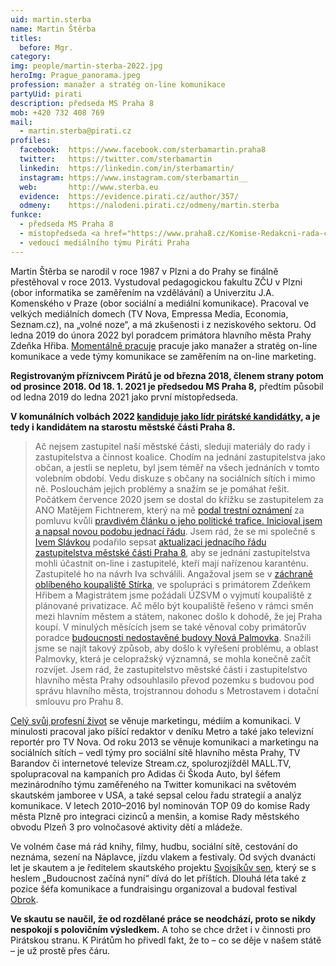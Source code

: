 ```yaml
---
uid: martin.sterba
name: Martin Štěrba
titles:
  before: Mgr.
category:
img: people/martin-sterba-2022.jpg
heroImg: Prague_panorama.jpeg
profession: manažer a stratég on-line komunikace
partyUid: pirati
description: předseda MS Praha 8
mob: +420 732 408 769
mail:
  - martin.sterba@pirati.cz
profiles:
  facebook:  https://www.facebook.com/sterbamartin.praha8
  twitter:   https://twitter.com/sterbamartin
  linkedin:  https://linkedin.com/in/sterbamartin/
  instagram: https://www.instagram.com/sterbamartin__
  web:       http://www.sterba.eu
  evidence:  https://evidence.pirati.cz/author/357/
  odmeny:    https://nalodeni.pirati.cz/odmeny/martin.sterba
funkce:
  - předseda MS Praha 8
  - místopředseda <a href="https://www.praha8.cz/Komise-Redakcni-rada-casopisu-Osmicka-2018-2022.html">Redakční rady časopisu Osmička</a>
  - vedoucí mediálního týmu Piráti Praha
---
```


Martin Štěrba se narodil v roce 1987 v Plzni a do Prahy se finálně přestěhoval v roce 2013. Vystudoval pedagogickou fakultu ZČU v Plzni (obor informatika se zaměřením na vzdělávání) a Univerzitu J.A. Komenského v Praze (obor sociální a mediální komunikace). Pracoval ve velkých mediálních domech (TV Nova, Empressa Media, Economia, Seznam.cz), na „volné noze“, a má zkušenosti i z neziskového sektoru. Od ledna 2019 do února 2022 byl poradcem primátora hlavního města Prahy Zdeňka Hřiba. [Momentálně pracuje](https://linkedin.com/in/sterbamartin/) pracuje jako manažer a stratég on-line komunikace a vede týmy komunikace se zaměřením na on-line marketing. 

**Registrovaným příznivcem Pirátů je od března 2018, členem strany potom od prosince 2018. Od 18. 1. 2021 je předsedou MS Praha 8,** předtím působil od ledna 2019 do ledna 2021 jako první místopředseda.

**V komunálních volbách 2022 [kandiduje jako lídr pirátské kandidátky](https://praha8.pirati.cz/aktuality/piraty-na-praze-povede-do-voleb-martin-sterba.html), a je tedy i kandidátem na starostu městské části Praha 8.**

>Ač nejsem zastupitel naší městské části, sleduji materiály do rady i zastupitelstva a činnost koalice. Chodím na jednání zastupitelstva jako občan, a jestli se nepletu, byl jsem téměř na všech jednáních v tomto volebním období. Vedu diskuze s občany na sociálních sítích i mimo ně. Poslouchám jejich problémy a snažím se je pomáhat řešit. Počátkem července 2020 jsem se dostal do křížku se zastupitelem za ANO Matějem Fichtnerem, který na mě [podal trestní oznámení](https://praha8.pirati.cz/aktuality/blesk-na-pirata-z-prahy8-miri-trestni-oznameni.html) za pomluvu kvůli [pravdivém článku o jeho politické trafice. Inicioval jsem a napsal novou podobu jednací řádu](https://praha8.pirati.cz/aktuality/trafika-pro-fichtnera.html). Jsem rád, že se mi společně s [Ivem Slávkou](https://praha8.pirati.cz/lide/ivo-slavka.html) podařilo sepsat [aktualizaci jednacího řádu zastupitelstva městské části Praha 8](https://praha8.pirati.cz/aktuality/zastupitele-budou-moci-jednat-online.html), aby se jednání zastupitelstva mohli účastnit on-line i zastupitelé, kteří mají nařízenou karanténu. Zastupitelé ho na návrh Iva schválili. Angažoval jsem se v [záchraně oblíbeného koupaliště Stírka](https://praha8.pirati.cz/aktuality/stitky/koupaliste-stirka/), ve spolupráci s primátorem Zdeňkem Hřibem a Magistrátem jsme požádali ÚZSVM o vyjmutí koupaliště z plánované privatizace. Ač mělo být koupaliště řešeno v rámci směn mezi hlavním městem a státem, nakonec došlo k dohodě, že jej Praha koupí. V minulých měsících jsem se také věnoval coby primátorův poradce [budoucnosti nedostavěné budovy Nová Palmovka](https://praha8.pirati.cz/aktuality/stitky/nova-palmovka/). Snažili jsme se najít takový způsob, aby došlo k vyřešení problému, a oblast Palmovky, která je celopražský významná, se mohla konečně začít rozvíjet. Jsem rád, že zastupitelstvo městské části i zastupitelstvo hlavního města Prahy odsouhlasilo převod pozemku s budovou pod správu hlavního města, trojstrannou dohodu s Metrostavem i dotační smlouvu pro Prahu 8.

[Celý svůj profesní život](https://www.linkedin.com/in/sterbamartin/) se věnuje marketingu, médiím a komunikaci. V minulosti pracoval jako píšící redaktor v deníku Metro a také jako televizní reportér pro TV Nova. Od roku 2013 se věnuje komunikaci a marketingu na sociálních sítích – vedl týmy pro sociální sítě hlavního města Prahy, TV Barandov či internetové televize Stream.cz, spolurozjížděl MALL.TV, spolupracoval na kampaních pro Adidas či Škoda Auto, byl šéfem mezinárodního týmu zaměřeného na Twitter komunikaci na světovém skautském jamboree v USA, a také sepsal celou řadu strategií a analýz komunikace. V letech 2010–2016 byl nominován TOP 09 do komise Rady města Plzně pro integraci cizinců a menšin, a komise Rady městského obvodu Plzeň 3 pro volnočasové aktivity dětí a mládeže.

Ve volném čase má rád knihy, filmy, hudbu, sociální sítě, cestování do neznáma, sezení na Náplavce, jízdu vlakem a festivaly. Od svých dvanácti let je skautem a je ředitelem skautského projektu [Svojsíkův sen](http://www.svojsikuvsen.cz), který se s heslem „Budoucnost začíná nyní“ dívá do let příštích. Dlouhá léta také z pozice šéfa komunikace a fundraisingu organizoval a budoval festival [Obrok](https://cs.wikipedia.org/wiki/Obrok).

**Ve skautu se naučil, že od rozdělané práce se neodchází, proto se nikdy nespokojí s polovičním výsledkem.** A toho se chce držet i v činnosti pro Pirátskou stranu. K Pirátům ho přivedl fakt, že to – co se děje v našem státě – je už prostě přes čáru.
